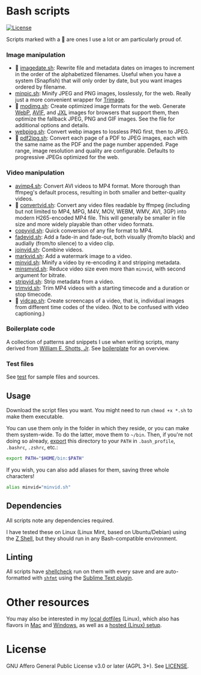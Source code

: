 # Bash scripts

[![License](https://img.shields.io/npm/l/mjml-bullet-list?color=brightgreen&style=flat-square)](https://github.com/premail/mjml-bullet-list/blob/main/LICENSE)

Scripts marked with a 🌟 are ones I use a lot or am particularly proud of.

### Image manipulation

- 🌟 [imagedate.sh](images/imagedate.sh): Rewrite file and metadata dates on images
  to increment in the order of the alphabetized filenames. Useful when you have
  a system (Snapfish) that will only order by date, but you want images ordered
  by filename.
- [minpic.sh](images/minpic.sh): Minify JPEG and PNG images, losslessly, for the
  web. Really just a more convenient wrapper for
  [Trimage](https://trimage.org/).
- 🌟 [modimg.sh](images/modimg.sh): Create optimized image formats for the web.
  Generate [WebP](https://developers.google.com/speed/webp),
  [AVIF](https://web.dev/compress-images-avif/), and
  [JXL](https://cloudinary.com/blog/how_jpeg_xl_compares_to_other_image_codecs)
  images for browsers that support them, then optimize the fallback JPEG, PNG
  and GIF images. See the file for additional options and details.
- [webpjpg.sh](images/webpjpg.sh): Convert webp images to lossless PNG first,
  then to JPEG.
- 🌟 [pdf2jpg.sh](images/pdf2jpg.sh): Convert each page of a PDF to JPEG images,
  each with the same name as the PDF and the page number appended. Page range,
  image resolution and quality are configurable. Defaults to progressive JPEGs
  optimized for the web.

### Video manipulation

- [avimp4.sh](videos/avimp4.sh): Convert AVI videos to MP4 format. More thorough
  than ffmpeg's default process, resulting in both smaller and better-quality
  videos.
- 🌟 [convertvid.sh](videos/convertvid.sh): Convert any video files readable by
  ffmpeg (including but not limited to MP4, MPG, M4V, MOV, WEBM, WMV, AVI, 3GP)
  into modern H265-encoded MP4 file. This will generally be smaller in file size
  and more widely playable than other video formats.
- [copyvid.sh](videos/copyvid.sh): Quick conversion of any file format to MP4.
- [fadevid.sh](videos/fadevid.sh): Add a fade-in and fade-out, both visually
  (from/to black) and audially (from/to silence) to a video clip.
- [joinvid.sh](videos/joinvid.sh): Combine videos.
- [markvid.sh](videos/markvid.sh): Add a watermark image to a video.
- [minvid.sh](videos/minvid.sh): Minify a video by re-encoding it and stripping
  metadata.
- [minsmvid.sh](videos/minsmvid.sh): Reduce video size even more than `minvid`,
  with second argument for bitrate.
- [stripvid.sh](videos/stripvid.sh): Strip metadata from a video.
- [trimvid.sh](videos/trimvid.sh): Trim MP4 videos with a starting timecode and
  a duration or stop timecode.
- 🌟 [vidcap.sh](videos/vidcap.sh): Create screencaps of a video, that is,
  individual images from different time codes of the video. (Not to be confused
  with video captioning.)

### Boilerplate code

A collection of patterns and snippets I use when writing scripts, many derived
from [William E. Shotts, Jr](https://linuxcommand.org/lc3_adv_standards.php).
See [boilerplate](boilerplate) for an overview.

### Test files

See [test](test) for sample files and sources.

## Usage

Download the script files you want. You might need to run `chmod +x *.sh` to
make them executable.

You can use them only in the folder in which they reside, or you can make them
system-wide. To do the latter, move them to `~/bin`. Then, if you're not doing
so already, [export](https://linuxhint.com/path_in_bash/) this directory to your
`PATH` in `.bash_profile`, `.bashrc`, `.zshrc`, etc.:

```sh
export PATH="$HOME/bin:$PATH"
```

If you wish, you can also add aliases for them, saving three whole characters!

```sh
alias minvid="minvid.sh"
```

## Dependencies

All scripts note any dependencies required.

I have tested these on Linux (Linux Mint, based on Ubuntu/Debian) using the
[Z Shell](https://zsh.sourceforge.io/), but they should run in any
Bash-compatible environment.

## Linting

All scripts have [shellcheck](https://www.shellcheck.net) run on them with every
save and are auto-formatted with [`shfmt`](https://github.com/mvdan/sh) using
the [Sublime Text plugin](https://github.com/soifou/sublime-shfmt).

# Other resources

You may also be interested in my
[local dotfiles](https://github.com/rootwork/dotfiles/tree/local-nix) (Linux),
which also has flavors in
[Mac](https://github.com/rootwork/dotfiles/tree/local-mac) and
[Windows](https://github.com/rootwork/dotfiles/tree/local-win), as well as a
[hosted (Linux) setup](https://github.com/rootwork/dotfiles/tree/hosted).

# License

GNU Affero General Public License v3.0 or later (AGPL 3+). See
[LICENSE](LICENSE).
